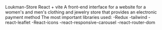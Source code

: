Loukman-Store
React + vite 
A front-end interface for a website for a women's and men's clothing and jewelry store that provides an electronic payment method
The most important libraries used:
-Redux
-tailwind
-react-leaflet
-React-icons
-react-responsive-carousel
-react-router-dom